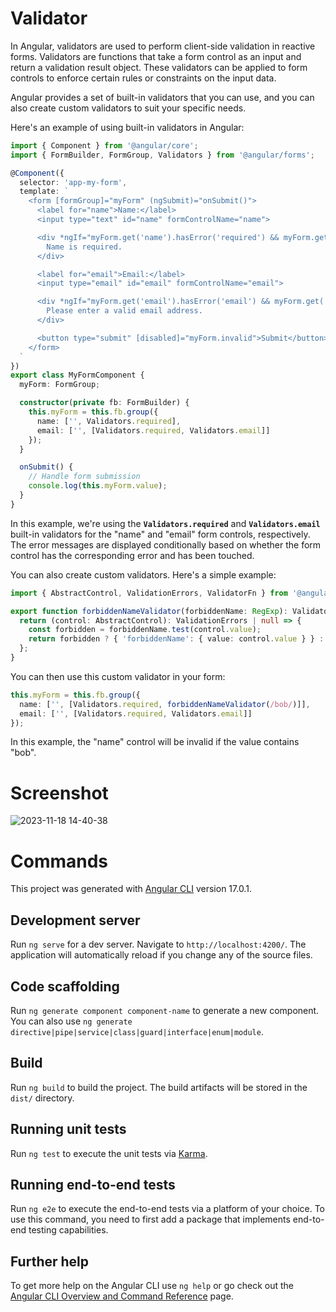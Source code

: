 # Validator

In Angular, validators are used to perform client-side validation in reactive forms. Validators are functions that take a form control as an input and return a validation result object. These validators can be applied to form controls to enforce certain rules or constraints on the input data.

Angular provides a set of built-in validators that you can use, and you can also create custom validators to suit your specific needs.

Here's an example of using built-in validators in Angular:

```typescript
import { Component } from '@angular/core';
import { FormBuilder, FormGroup, Validators } from '@angular/forms';

@Component({
  selector: 'app-my-form',
  template: `
    <form [formGroup]="myForm" (ngSubmit)="onSubmit()">
      <label for="name">Name:</label>
      <input type="text" id="name" formControlName="name">

      <div *ngIf="myForm.get('name').hasError('required') && myForm.get('name').touched">
        Name is required.
      </div>

      <label for="email">Email:</label>
      <input type="email" id="email" formControlName="email">

      <div *ngIf="myForm.get('email').hasError('email') && myForm.get('email').touched">
        Please enter a valid email address.
      </div>

      <button type="submit" [disabled]="myForm.invalid">Submit</button>
    </form>
  `
})
export class MyFormComponent {
  myForm: FormGroup;

  constructor(private fb: FormBuilder) {
    this.myForm = this.fb.group({
      name: ['', Validators.required],
      email: ['', [Validators.required, Validators.email]]
    });
  }

  onSubmit() {
    // Handle form submission
    console.log(this.myForm.value);
  }
}

```

In this example, we're using the **`Validators.required`** and **`Validators.email`** built-in validators for the "name" and "email" form controls, respectively. The error messages are displayed conditionally based on whether the form control has the corresponding error and has been touched.

You can also create custom validators. Here's a simple example:

```typescript
import { AbstractControl, ValidationErrors, ValidatorFn } from '@angular/forms';

export function forbiddenNameValidator(forbiddenName: RegExp): ValidatorFn {
  return (control: AbstractControl): ValidationErrors | null => {
    const forbidden = forbiddenName.test(control.value);
    return forbidden ? { 'forbiddenName': { value: control.value } } : null;
  };
}

```

You can then use this custom validator in your form:

```typescript
this.myForm = this.fb.group({
  name: ['', [Validators.required, forbiddenNameValidator(/bob/)]],
  email: ['', [Validators.required, Validators.email]]
});

```

In this example, the "name" control will be invalid if the value contains "bob".

# Screenshot

![2023-11-18 14-40-38](https://github.com/codewithelmor/Angular-Phone-Validator/assets/44918452/8235686b-40b4-4d5b-97f1-03d70332b876)

# Commands

This project was generated with [Angular CLI](https://github.com/angular/angular-cli) version 17.0.1.

## Development server

Run `ng serve` for a dev server. Navigate to `http://localhost:4200/`. The application will automatically reload if you change any of the source files.

## Code scaffolding

Run `ng generate component component-name` to generate a new component. You can also use `ng generate directive|pipe|service|class|guard|interface|enum|module`.

## Build

Run `ng build` to build the project. The build artifacts will be stored in the `dist/` directory.

## Running unit tests

Run `ng test` to execute the unit tests via [Karma](https://karma-runner.github.io).

## Running end-to-end tests

Run `ng e2e` to execute the end-to-end tests via a platform of your choice. To use this command, you need to first add a package that implements end-to-end testing capabilities.

## Further help

To get more help on the Angular CLI use `ng help` or go check out the [Angular CLI Overview and Command Reference](https://angular.io/cli) page.

